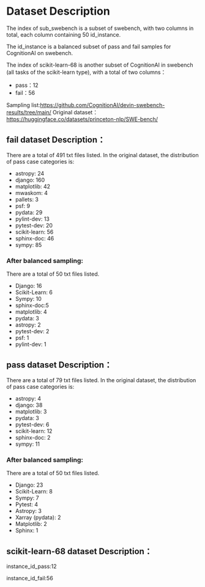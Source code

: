 # Dataset Description

The index of sub_swebench is a subset of swebench, with two columns in total, each column containing 50 id_instance.

The id_instance is a balanced subset of pass and fail samples for CognitionAI on swebench.

The index of  scikit-learn-68 is another subset of CognitionAI in swebench (all tasks of the scikit-learn type), with a total of two columns：

- pass：12 
- fail：56

Sampling list:https://github.com/CognitionAI/devin-swebench-results/tree/main/
Original dataset：https://huggingface.co/datasets/princeton-nlp/SWE-bench/

## fail dataset Description：

There are a total of 491 txt files listed.
In the original dataset, the distribution of pass case categories is:

- astropy: 24
- django: 160
- matplotlib: 42
- mwaskom: 4
- pallets: 3
- psf: 9
- pydata: 29
- pylint-dev: 13
- pytest-dev: 20
- scikit-learn: 56
- sphinx-doc: 46
- sympy: 85

### After balanced sampling:

There are a total of 50 txt files listed.

- Django: 16
- Scikit-Learn: 6
- Sympy: 10
- sphinx-doc:5
- matplotlib: 4
- pydata: 3
- astropy: 2
- pytest-dev: 2
- psf: 1
- pylint-dev: 1



## pass dataset Description：



There are a total of 79 txt files listed.
In the original dataset, the distribution of pass case categories is:

- astropy: 4
- django: 38
- matplotlib: 3
- pydata: 3
- pytest-dev: 6
- scikit-learn: 12
- sphinx-doc: 2
- sympy: 11

### After balanced sampling:

There are a total of 50 txt files listed.

- Django: 23
- Scikit-Learn: 8
- Sympy: 7
- Pytest: 4
- Astropy: 3
- Xarray (pydata): 2
- Matplotlib: 2
- Sphinx: 1



##  scikit-learn-68 dataset Description：

instance_id_pass:12

instance_id_fail:56
